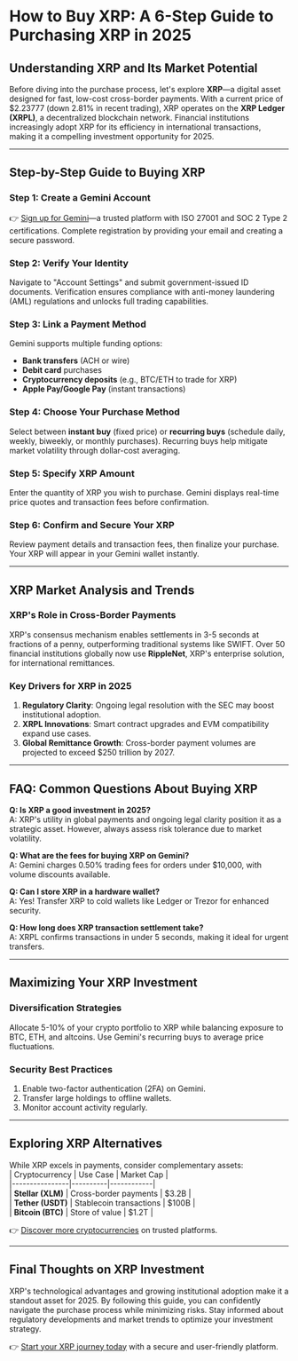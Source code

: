 # How to Buy XRP: A 6-Step Guide to Purchasing XRP in 2025  

## Understanding XRP and Its Market Potential  

Before diving into the purchase process, let's explore **XRP**—a digital asset designed for fast, low-cost cross-border payments. With a current price of $2.23777 (down 2.81% in recent trading), XRP operates on the **XRP Ledger (XRPL)**, a decentralized blockchain network. Financial institutions increasingly adopt XRP for its efficiency in international transactions, making it a compelling investment opportunity for 2025.  

---

## Step-by-Step Guide to Buying XRP  

### Step 1: Create a Gemini Account  
👉 [Sign up for Gemini](https://bit.ly/okx-bonus)—a trusted platform with ISO 27001 and SOC 2 Type 2 certifications. Complete registration by providing your email and creating a secure password.  

### Step 2: Verify Your Identity  
Navigate to "Account Settings" and submit government-issued ID documents. Verification ensures compliance with anti-money laundering (AML) regulations and unlocks full trading capabilities.  

### Step 3: Link a Payment Method  
Gemini supports multiple funding options:  
- **Bank transfers** (ACH or wire)  
- **Debit card** purchases  
- **Cryptocurrency deposits** (e.g., BTC/ETH to trade for XRP)  
- **Apple Pay/Google Pay** (instant transactions)  

### Step 4: Choose Your Purchase Method  
Select between **instant buy** (fixed price) or **recurring buys** (schedule daily, weekly, biweekly, or monthly purchases). Recurring buys help mitigate market volatility through dollar-cost averaging.  

### Step 5: Specify XRP Amount  
Enter the quantity of XRP you wish to purchase. Gemini displays real-time price quotes and transaction fees before confirmation.  

### Step 6: Confirm and Secure Your XRP  
Review payment details and transaction fees, then finalize your purchase. Your XRP will appear in your Gemini wallet instantly.  

---

## XRP Market Analysis and Trends  

### XRP's Role in Cross-Border Payments  
XRP's consensus mechanism enables settlements in 3-5 seconds at fractions of a penny, outperforming traditional systems like SWIFT. Over 50 financial institutions globally now use **RippleNet**, XRP's enterprise solution, for international remittances.  

### Key Drivers for XRP in 2025  
1. **Regulatory Clarity**: Ongoing legal resolution with the SEC may boost institutional adoption.  
2. **XRPL Innovations**: Smart contract upgrades and EVM compatibility expand use cases.  
3. **Global Remittance Growth**: Cross-border payment volumes are projected to exceed $250 trillion by 2027.  

---

## FAQ: Common Questions About Buying XRP  

**Q: Is XRP a good investment in 2025?**  
A: XRP's utility in global payments and ongoing legal clarity position it as a strategic asset. However, always assess risk tolerance due to market volatility.  

**Q: What are the fees for buying XRP on Gemini?**  
A: Gemini charges 0.50% trading fees for orders under $10,000, with volume discounts available.  

**Q: Can I store XRP in a hardware wallet?**  
A: Yes! Transfer XRP to cold wallets like Ledger or Trezor for enhanced security.  

**Q: How long does XRP transaction settlement take?**  
A: XRPL confirms transactions in under 5 seconds, making it ideal for urgent transfers.  

---

## Maximizing Your XRP Investment  

### Diversification Strategies  
Allocate 5-10% of your crypto portfolio to XRP while balancing exposure to BTC, ETH, and altcoins. Use Gemini's recurring buys to average price fluctuations.  

### Security Best Practices  
1. Enable two-factor authentication (2FA) on Gemini.  
2. Transfer large holdings to offline wallets.  
3. Monitor account activity regularly.  

---

## Exploring XRP Alternatives  

While XRP excels in payments, consider complementary assets:  
| Cryptocurrency | Use Case | Market Cap |  
|----------------|----------|------------|  
| **Stellar (XLM)** | Cross-border payments | $3.2B |  
| **Tether (USDT)** | Stablecoin transactions | $100B |  
| **Bitcoin (BTC)** | Store of value | $1.2T |  

👉 [Discover more cryptocurrencies](https://bit.ly/okx-bonus) on trusted platforms.  

---

## Final Thoughts on XRP Investment  

XRP's technological advantages and growing institutional adoption make it a standout asset for 2025. By following this guide, you can confidently navigate the purchase process while minimizing risks. Stay informed about regulatory developments and market trends to optimize your investment strategy.  

👉 [Start your XRP journey today](https://bit.ly/okx-bonus) with a secure and user-friendly platform.